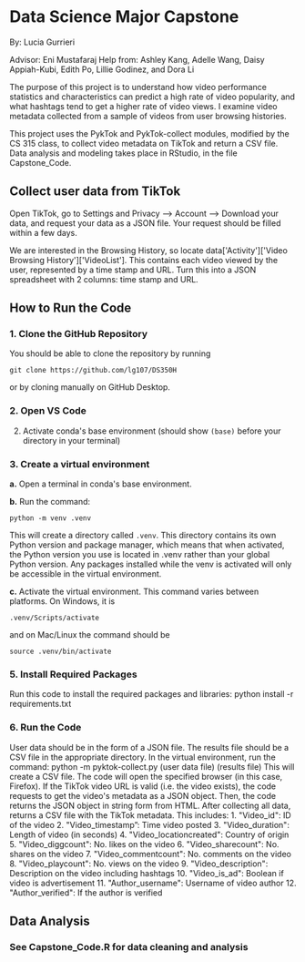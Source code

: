 # Data Science Major Capstone
By: Lucia Gurrieri

Advisor: Eni Mustafaraj
Help from: Ashley Kang, Adelle Wang, Daisy Appiah-Kubi, Edith Po, Lillie Godinez, and Dora Li

The purpose of this project is to understand how video performance statistics and characteristics can predict a high rate of video popularity, and what hashtags tend to get a higher rate of video views. I examine video metadata collected from a sample of videos from user browsing histories.

This project uses the PykTok and PykTok-collect modules, modified by the CS 315 class, to collect video metadata on TikTok and return a CSV file. 
Data analysis and modeling takes place in RStudio, in the file Capstone_Code.

## Collect user data from TikTok
Open TikTok, go to Settings and Privacy --> Account --> Download your data, and request your data as a JSON file. Your request should be filled within a few days. 

We are interested in the Browsing History, so locate data['Activity']['Video Browsing History']['VideoList']. This contains each video viewed by the user, represented by a time stamp and URL. Turn this into a JSON spreadsheet with 2 columns: time stamp and URL.

## How to Run the Code
### 1. Clone the GitHub Repository
You should be able to clone the repository by running
```
git clone https://github.com/lg107/DS350H
```
or by cloning manually on GitHub Desktop.

### 2. Open VS Code
2. Activate conda's base environment (should show ```(base)``` before your directory in your terminal)

### 3. Create a virtual environment
**a.** Open a terminal in conda's base environment. 

**b.** Run the command: 
    
    python -m venv .venv

This will create a directory called `.venv`. This directory contains its own Python version and package manager, which means that when activated, the Python version you use is located in .venv rather than your global Python version. Any packages installed while the venv is activated will only be accessible in the virtual environment.

**c.** Activate the virtual environment. This command varies between platforms. On Windows, it is
        
    .venv/Scripts/activate

and on Mac/Linux the command should be

    source .venv/bin/activate

### 5. Install Required Packages
Run this code to install the required packages and libraries:
    python install -r requirements.txt
   
### 6. Run the Code
User data should be in the form of a JSON file. The results file should be a CSV file in the appropriate directory. In the virtual environment, run the command:
    python -m pyktok-collect.py (user data file) (results file)
This will create a CSV file. The code will open the specified browser (in this case, Firefox). If the TikTok video URL is valid (i.e. the video exists), the code requests to get the video's metadata as a JSON object. Then, the code returns the JSON object in string form from HTML.
After collecting all data, returns a CSV file with the TikTok metadata. This includes: 
        1.  "Video_id": ID of the video
        2.  "Video_timestamp”: Time video posted
        3.  "Video_duration": Length of video (in seconds)
        4.  "Video_locationcreated": Country of origin
        5.  "Video_diggcount": No. likes on the video
        6.  "Video_sharecount": No. shares on the video
        7.  "Video_commentcount": No. comments on the video
        8.  "Video_playcount": No. views on the video
        9.  "Video_description": Description on the video including hashtags
        10. "Video_is_ad": Boolean if video is advertisement
        11. "Author_username": Username of video author
        12. "Author_verified": If the author is verified

## Data Analysis
### See Capstone_Code.R for data cleaning and analysis
